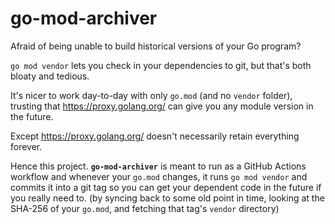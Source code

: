 # go-mod-archiver

Afraid of being unable to build historical versions of your Go program?

`go mod vendor` lets you check in your dependencies to git, but that's both bloaty and tedious.

It's nicer to work day-to-day with only `go.mod` (and no `vendor` folder), trusting that
https://proxy.golang.org/ can give you any module version in the future.

Except https://proxy.golang.org/ doesn't necessarily retain everything forever.

Hence this project. **`go-mod-archiver`** is meant to run as a GitHub
Actions workflow and whenever your `go.mod` changes, it runs `go mod
vendor` and commits it into a git tag so you can get your dependent
code in the future if you really need to. (by syncing back to some old
point in time, looking at the SHA-256 of your `go.mod`, and fetching
that tag's `vendor` directory)
